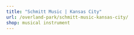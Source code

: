 ```yaml
---
title: "Schmitt Music | Kansas City"
url: /overland-park/schmitt-music-kansas-city/
shop: musical instrument
---
```


